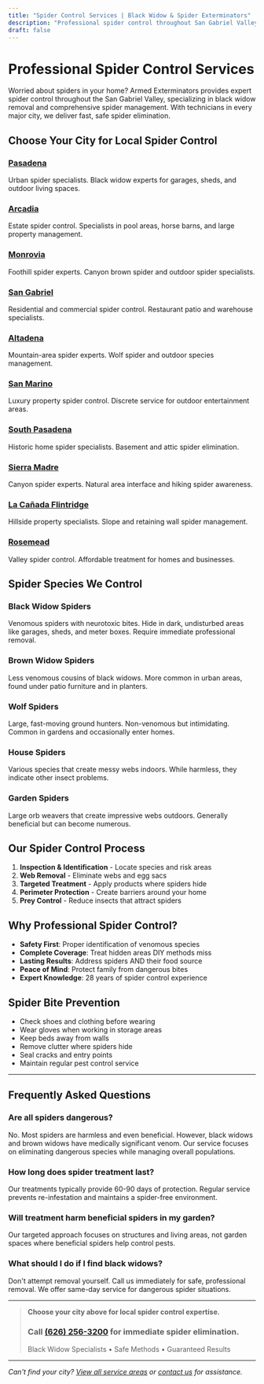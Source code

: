 ```yaml
---
title: "Spider Control Services | Black Widow & Spider Exterminators"
description: "Professional spider control throughout San Gabriel Valley. Choose your city for expert black widow removal and spider elimination. Call (626) 256-3200."
draft: false
---
```


# Professional Spider Control Services

Worried about spiders in your home? Armed Exterminators provides expert spider control throughout the San Gabriel Valley, specializing in black widow removal and comprehensive spider management. With technicians in every major city, we deliver fast, safe spider elimination.

## Choose Your City for Local Spider Control

<div class="service-areas-grid">

### [Pasadena](/spider-control-pasadena/)
Urban spider specialists. Black widow experts for garages, sheds, and outdoor living spaces.

### [Arcadia](/spider-control-arcadia/)
Estate spider control. Specialists in pool areas, horse barns, and large property management.

### [Monrovia](/spider-control-monrovia/)
Foothill spider experts. Canyon brown spider and outdoor spider specialists.

### [San Gabriel](/spider-control-san-gabriel/)
Residential and commercial spider control. Restaurant patio and warehouse specialists.

### [Altadena](/locations/altadena/)
Mountain-area spider experts. Wolf spider and outdoor species management.

### [San Marino](/spider-control-san-marino/)
Luxury property spider control. Discrete service for outdoor entertainment areas.

### [South Pasadena](/locations/south-pasadena/)
Historic home spider specialists. Basement and attic spider elimination.

### [Sierra Madre](/locations/sierra-madre/)
Canyon spider experts. Natural area interface and hiking spider awareness.

### [La Cañada Flintridge](/locations/la-canada-flintridge/)
Hillside property specialists. Slope and retaining wall spider management.

### [Rosemead](/locations/rosemead/)
Valley spider control. Affordable treatment for homes and businesses.

</div>

## Spider Species We Control

### Black Widow Spiders
Venomous spiders with neurotoxic bites. Hide in dark, undisturbed areas like garages, sheds, and meter boxes. Require immediate professional removal.

### Brown Widow Spiders
Less venomous cousins of black widows. More common in urban areas, found under patio furniture and in planters.

### Wolf Spiders
Large, fast-moving ground hunters. Non-venomous but intimidating. Common in gardens and occasionally enter homes.

### House Spiders
Various species that create messy webs indoors. While harmless, they indicate other insect problems.

### Garden Spiders
Large orb weavers that create impressive webs outdoors. Generally beneficial but can become numerous.

## Our Spider Control Process

1. **Inspection & Identification** - Locate species and risk areas
2. **Web Removal** - Eliminate webs and egg sacs
3. **Targeted Treatment** - Apply products where spiders hide
4. **Perimeter Protection** - Create barriers around your home
5. **Prey Control** - Reduce insects that attract spiders

## Why Professional Spider Control?

- **Safety First**: Proper identification of venomous species
- **Complete Coverage**: Treat hidden areas DIY methods miss
- **Lasting Results**: Address spiders AND their food source
- **Peace of Mind**: Protect family from dangerous bites
- **Expert Knowledge**: 28 years of spider control experience

## Spider Bite Prevention

- Check shoes and clothing before wearing
- Wear gloves when working in storage areas
- Keep beds away from walls
- Remove clutter where spiders hide
- Seal cracks and entry points
- Maintain regular pest control service

---

## Frequently Asked Questions

### Are all spiders dangerous?
No. Most spiders are harmless and even beneficial. However, black widows and brown widows have medically significant venom. Our service focuses on eliminating dangerous species while managing overall populations.

### How long does spider treatment last?
Our treatments typically provide 60-90 days of protection. Regular service prevents re-infestation and maintains a spider-free environment.

### Will treatment harm beneficial spiders in my garden?
Our targeted approach focuses on structures and living areas, not garden spaces where beneficial spiders help control pests.

### What should I do if I find black widows?
Don't attempt removal yourself. Call us immediately for safe, professional removal. We offer same-day service for dangerous spider situations.

---

> **Choose your city above for local spider control expertise.**  
> ### Call [(626) 256-3200](tel:6262563200) for immediate spider elimination.  
> Black Widow Specialists • Safe Methods • Guaranteed Results

---

*Can't find your city? [View all service areas](/locations/) or [contact us](/contact-us/) for assistance.*